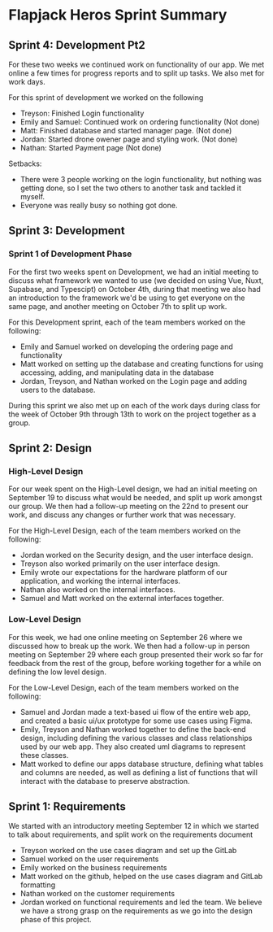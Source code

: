# Flapjack Heros Sprint Summary #
## Sprint 4: Development Pt2
For these two weeks we continued work on functionality of our app. We met online a few times for progress reports and to split up tasks. We also met for work days. 

For this sprint of development we worked on the following
* Treyson: Finished Login functionality
* Emily and Samuel: Continued work on ordering functionality (Not done)
* Matt: Finished database and started manager page. (Not done) 
* Jordan: Started drone owener page and styling work. (Not done)
* Nathan: Started Payment page (Not done)

Setbacks: 
* There were 3 people working on the login functionality, but nothing was getting done, so I set the two others to another task and tackled it myself. 
* Everyone was really busy so nothing got done.

## Sprint 3: Development

### Sprint 1 of Development Phase ###
For the first two weeks spent on Development, we had an initial meeting to discuss what framework we wanted to use (we decided on using Vue, Nuxt, Supabase, and Typescipt) on October 4th, during that meeting we also had an introduction to the framework we'd be using to get everyone on the same page, and another meeting on October 7th to split up work.

For this Development sprint, each of the team members worked on the following:
* Emily and Samuel worked on developing the ordering page and functionality
* Matt worked on setting up the database and creating functions for using accessing, adding, and manipulating data in the database
* Jordan, Treyson, and Nathan worked on the Login page and adding users to the database.

During this sprint we also met up on each of the work days during class for the week of October 9th through 13th to work on the project together as a group.


## Sprint 2: Design ##

### High-Level Design ###
For our week spent on the High-Level design, we had an initial meeting on September 19 to discuss what would be needed, and split up work amongst our group. We then had a follow-up meeting on the 22nd to present our work, and discuss any changes or further work that was necessary.

For the High-Level Design, each of the team members worked on the following:
*   Jordan worked on the Security design, and the user interface design.
*   Treyson also worked primarily on the user interface design.
*   Emily wrote our expectations for the hardware platform of our application, and working the internal interfaces.
*   Nathan also worked on the internal interfaces.
*   Samuel and Matt worked on the external interfaces together.

### Low-Level Design ###
For this week, we had one online meeting on September 26 where we discussed how to break up the work. We then had a follow-up in person meeting on September 29 where each group presented their work so far for feedback from the rest of the group, before working together for a while on defining the low level design.

For the Low-Level Design, each of the team members worked on the following:
*   Samuel and Jordan made a text-based ui flow of the entire web app, and created a basic ui/ux prototype for some use cases using Figma.
*   Emily, Treyson and Nathan worked together to define the back-end design, including defining the various classes and class relationships used by our web app. They also created uml diagrams to represent these classes.
*   Matt worked to define our apps database structure, defining what tables and columns are needed, as well as defining a list of functions that will interact with the database to preserve abstraction.



## Sprint 1: Requirements ##
We started with an introductory meeting September 12 in which we started to talk about requirements, and split work on the requirements document

*   Treyson worked on the use cases diagram and set up the GitLab
*   Samuel worked on the user requirements
*   Emily worked on the business requirements
*   Matt worked on the github, helped on the use cases diagram and GitLab formatting
*   Nathan worked on the customer requirements
*   Jordan worked on functional requirements and led the team.
We believe we have a strong grasp on the requirements as we go into the design phase of this project. 


